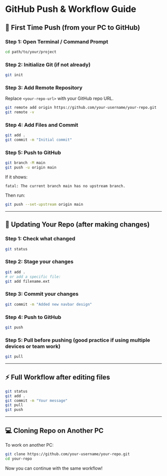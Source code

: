 # GitHub Push & Workflow Guide

## 🚀 First Time Push (from your PC to GitHub)

### Step 1: Open Terminal / Command Prompt

``` sh
cd path/to/your/project
```

### Step 2: Initialize Git (if not already)

``` sh
git init
```

### Step 3: Add Remote Repository

Replace `<your-repo-url>` with your GitHub repo URL.

``` sh
git remote add origin https://github.com/your-username/your-repo.git
git remote -v
```

### Step 4: Add Files and Commit

``` sh
git add .
git commit -m "Initial commit"
```

### Step 5: Push to GitHub

``` sh
git branch -M main
git push -u origin main
```

If it shows:

    fatal: The current branch main has no upstream branch.

Then run:

``` sh
git push --set-upstream origin main
```

------------------------------------------------------------------------

## 🔄 Updating Your Repo (after making changes)

### Step 1: Check what changed

``` sh
git status
```

### Step 2: Stage your changes

``` sh
git add .
# or add a specific file:
git add filename.ext
```

### Step 3: Commit your changes

``` sh
git commit -m "Added new navbar design"
```

### Step 4: Push to GitHub

``` sh
git push
```

### Step 5: Pull before pushing (good practice if using multiple devices or team work)

``` sh
git pull
```

------------------------------------------------------------------------

## ⚡ Full Workflow after editing files

``` sh
git status
git add .
git commit -m "Your message"
git pull
git push
```

------------------------------------------------------------------------

## 💻 Cloning Repo on Another PC

To work on another PC:

``` sh
git clone https://github.com/your-username/your-repo.git
cd your-repo
```

Now you can continue with the same workflow!

